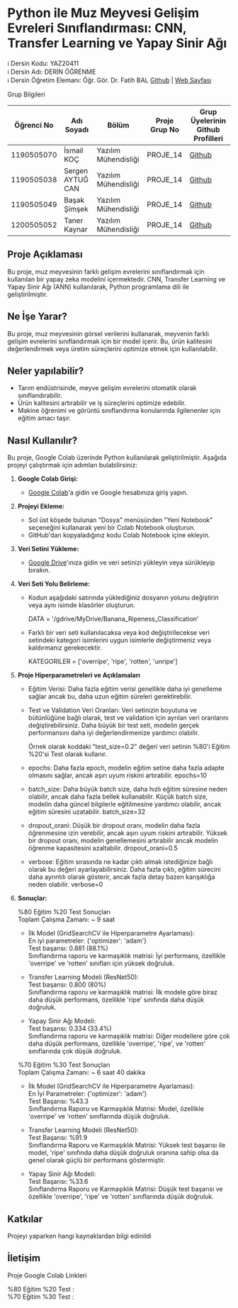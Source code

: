 # Python ile Muz Meyvesi Gelişim Evreleri Sınıflandırması: CNN, Transfer Learning ve Yapay Sinir Ağı

ℹ️ Dersin Kodu: YAZ20411  
ℹ️ Dersin Adı: DERİN ÖĞRENME  
ℹ️ Dersin Öğretim Elemanı: Öğr. Gör. Dr. Fatih BAL [Github](https://github.com/balfatih) | [Web Sayfası](https://balfatih.github.io/)  

Grup Bilgileri

| Öğrenci No  | Adı Soyadı           | Bölüm               | Proje Grup No | Grup Üyelerinin Github Profilleri |
|-------------|----------------------|---------------------|---------------|-----------------------------------|
| 1190505070  | İsmail KOÇ           | Yazılım Mühendisliği| PROJE_14      | [Github](https://github.com/isody10)   |
| 1190505038  | Sergen AYTUĞ CAN     | Yazılım Mühendisliği| PROJE_14      | [Github]()  |
| 1190505049  | Başak Şimşek         | Yazılım Mühendisliği| PROJE_14      | [Github]()  |
| 1200505052  | Taner Kaynar         | Yazılım Mühendisliği| PROJE_14      | [Github]()   |

## Proje Açıklaması

Bu proje, muz meyvesinin farklı gelişim evrelerini sınıflandırmak için kullanılan bir yapay zeka modelini içermektedir. CNN, Transfer Learning ve Yapay Sinir Ağı (ANN) kullanılarak, Python programlama dili ile geliştirilmiştir.

## Ne İşe Yarar?

Bu proje, muz meyvesinin görsel verilerini kullanarak, meyvenin farklı gelişim evrelerini sınıflandırmak için bir model içerir. Bu, ürün kalitesini değerlendirmek veya üretim süreçlerini optimize etmek için kullanılabilir.

## Neler yapılabilir?

- Tarım endüstrisinde, meyve gelişim evrelerini otomatik olarak sınıflandırabilir.
- Ürün kalitesini artırabilir ve iş süreçlerini optimize edebilir.
- Makine öğrenimi ve görüntü sınıflandırma konularında ilgilenenler için eğitim amacı taşır.

## Nasıl Kullanılır?

Bu proje, Google Colab üzerinde Python kullanılarak geliştirilmiştir. Aşağıda projeyi çalıştırmak için adımları bulabilirsiniz:

1. **Google Colab Girişi:**
   - [Google Colab](https://colab.research.google.com/)'a gidin ve Google hesabınıza giriş yapın.

2. **Projeyi Ekleme:**
   - Sol üst köşede bulunan "Dosya" menüsünden "Yeni Notebook" seçeneğini kullanarak yeni bir Colab Notebook oluşturun.
   - GitHub'dan kopyaladığınız kodu Colab Notebook içine ekleyin.
  
3. **Veri Setini Yükleme:**
   - [Google Drive](https://drive.google.com/)'ınıza gidin ve veri setinizi yükleyin veya sürükleyip bırakın.

4. **Veri Seti Yolu Belirleme:**
   - Kodun aşağıdaki satırında yüklediğiniz dosyanın yolunu değiştirin veya aynı isimde klasörler oluşturun.

     DATA = '/gdrive/MyDrive/Banana_Ripeness_Classification'

   - Farklı bir veri seti kullanılacaksa veya kod değiştirilecekse veri setindeki kategori isimlerini uygun isimlerle değiştirmeniz veya kaldırmanız gerekecektir.  

     KATEGORILER =  ['overripe', 'ripe', 'rotten', 'unripe']
     
5. **Proje Hiperparametreleri ve Açıklamaları**
   
   - Eğitim Verisi:
     Daha fazla eğitim verisi genellikle daha iyi genelleme sağlar ancak bu, daha uzun eğitim süreleri gerektirebilir.
     
   - Test ve Validation Veri Oranları:
     Veri setinizin boyutuna ve bütünlüğüne bağlı olarak, test ve validation için ayrılan veri oranlarını değiştirebilirsiniz. Daha büyük bir test seti, modelin gerçek performansını daha iyi                            değerlendirmenize yardımcı olabilir.
     
     Örnek olarak koddaki "test_size=0.2" değeri veri setinin %80'i Eğitim %20'si Test olarak kullanır.
     
   - epochs: Daha fazla epoch, modelin eğitim setine daha fazla adapte olmasını sağlar, ancak aşırı uyum riskini artırabilir.
     epochs=10

   - batch_size: Daha büyük batch size, daha hızlı eğitim süresine neden olabilir, ancak daha fazla bellek kullanabilir. Küçük batch size, modelin daha güncel bilgilerle eğitilmesine yardımcı olabilir, ancak           eğitim süresini uzatabilir.
     batch_size=32

   - dropout_orani: Düşük bir dropout oranı, modelin daha fazla öğrenmesine izin verebilir, ancak aşırı uyum riskini artırabilir. Yüksek bir dropout oranı, modelin genellemesini artırabilir ancak modelin öğrenme       kapasitesini azaltabilir.
     dropout_orani=0.5
     
   - verbose: Eğitim sırasında ne kadar çıktı almak istediğinize bağlı olarak bu değeri ayarlayabilirsiniz. Daha fazla çıktı, eğitim sürecini daha ayrıntılı olarak gösterir, ancak fazla detay bazen karışıklığa         neden olabilir.
     verbose=0

  6. **Sonuçlar:**

     %80 Eğitim %20 Test Sonuçları  
     Toplam Çalışma Zamanı: ~ 9 saat

     - İlk Model (GridSearchCV ile Hiperparametre Ayarlaması):  
     En iyi parametreler: {'optimizer': 'adam'}  
     Test başarısı: 0.881 (88.1%)  
     Sınıflandırma raporu ve karmaşıklık matrisi: İyi performans, özellikle 'overripe' ve 'rotten' sınıfları için yüksek doğruluk.

     - Transfer Learning Modeli (ResNet50):  
     Test başarısı: 0.800 (80%)  
     Sınıflandırma raporu ve karmaşıklık matrisi: İlk modele göre biraz daha düşük performans, özellikle 'ripe' sınıfında daha düşük doğruluk.

     - Yapay Sinir Ağı Modeli:  
     Test başarısı: 0.334 (33.4%)  
     Sınıflandırma raporu ve karmaşıklık matrisi: Diğer modellere göre çok daha düşük performans, özellikle 'overripe', 'ripe', ve 'rotten' sınıflarında çok düşük doğruluk.


     %70 Eğitim %30 Test Sonuçları  
     Toplam Çalışma Zamanı: ~ 6 saat 40 dakika
     
     - İlk Model (GridSearchCV ile Hiperparametre Ayarlaması):  
     En İyi Parametreler: {'optimizer': 'adam'}  
     Test Başarısı: %43.3  
     Sınıflandırma Raporu ve Karmaşıklık Matrisi: Model, özellikle 'overripe' ve 'rotten' sınıflarında düşük doğruluk.
   
     - Transfer Learning Modeli (ResNet50):  
     Test Başarısı: %91.9  
     Sınıflandırma Raporu ve Karmaşıklık Matrisi: Yüksek test başarısı ile model, 'ripe' sınıfında daha düşük doğruluk oranına sahip olsa da genel olarak güçlü bir performans göstermiştir.
   
     - Yapay Sinir Ağı Modeli:  
     Test Başarısı: %33.6  
     Sınıflandırma Raporu ve Karmaşıklık Matrisi: Düşük test başarısı ve özellikle 'overripe', 'ripe' ve 'rotten' sınıflarında düşük doğruluk.


## Katkılar
 
Projeyi yaparken hangi kaynaklardan bilgi edinildi

## İletişim

Proje Google Colab Linkleri  

%80 Eğitim %20 Test :  
%70 Eğitim %30 Test :  
